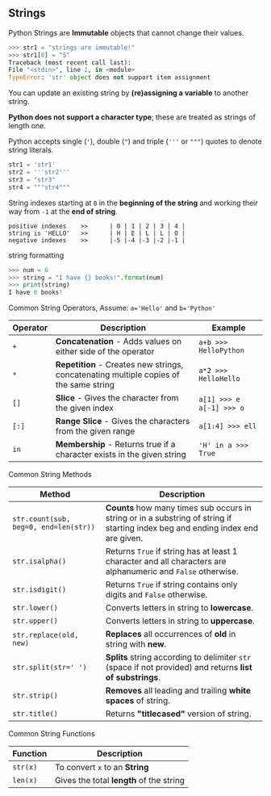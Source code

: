 ## Strings
Python Strings are __Immutable__ objects that cannot change their
values.
```python
>>> str1 = "strings are immutable!"
>>> str1[0] = "S"
Traceback (most recent call last):
File "<stdin>", line 1, in <module>
TypeError: 'str' object does not support item assignment
```
You can update an existing string by __(re)assigning a variable__ to
another string.

__Python does not support a character type__; these are treated as
strings of length one.

Python accepts single (`'`), double (`"`) and triple (`'''` or `"""`)
quotes to denote string literals.
```python
str1 = 'str1' 
str2 = '''str2''' 
str3 = "str3"
str4 = """str4""" 
```
String indexes starting at `0` in the __beginning of the string__ and
working their way from `-1` at the __end of string__.
```
positive indexes    >>      | 0 | 1 | 2 | 3 | 4 |
string is 'HELLO'   >>      | H | E | L | L | O |
negative indexes    >>      |-5 |-4 |-3 |-2 |-1 |
```
string formatting
```python
>>> num = 6
>>> string = "I have {} books!".format(num)
>>> print(string)
I have 6 books!
```
Common String Operators, Assume: `a='Hello'` and `b='Python'`

|Operator|Description|Example|
|--------|-----------|-------|
|`+`     |__Concatenation__ - Adds values on either side of the operator|`a+b >>> HelloPython`|
|`*`     |__Repetition__ - Creates new strings, concatenating multiple copies of the same string|`a*2 >>> HelloHello`|
|`[]`    |__Slice__ - Gives the character from the given index|```a[1] >>> e``` ``` a[-1] >>> o```|
|`[:]`   |__Range Slice__ - Gives the characters from the given range|`a[1:4] >>> ell`|
|`in`    |__Membership__ - Returns true if a character exists in the given string|`'H' in a >>> True`|

Common String Methods

|Method|Description|
|--------|-----------|
|`str.count(sub, beg=0, end=len(str))`|__Counts__ how many times sub occurs in string or in a substring of string if starting index beg and ending index end are given.|
|`str.isalpha()`|Returns `True` if string has at least 1 character and all characters are alphanumeric and `False` otherwise.|
|`str.isdigit()`|Returns `True` if string contains only digits and `False` otherwise.|
|`str.lower()`|Converts letters in string to __lowercase__.|
|`str.upper()`|Converts letters in string to __uppercase__.|
|`str.replace(old, new)`|__Replaces__ all occurrences of __old__ in string with __new__.|
|`str.split(str=' ')`|__Splits__ string according to delimiter `str` (space if not provided) and returns __list of substrings__.|
|`str.strip()`|__Removes__ all leading and trailing __white spaces__ of string.|
|`str.title()`|Returns __"titlecased"__ version of string.|

Common String Functions

|Function|Description|
|--------|-----------|
|`str(x)`|To convert `x` to an __String__|
|`len(x)`|Gives the total __length__ of the string|
